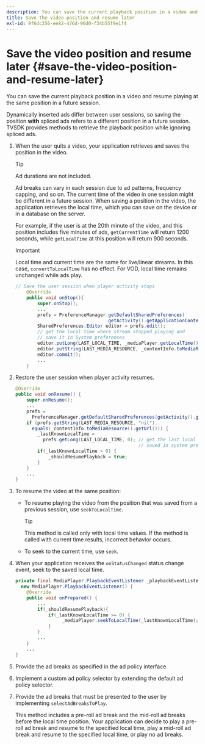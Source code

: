 ```yaml
---
description: You can save the current playback position in a video and resume playing at the same position in a future session.
title: Save the video position and resume later
exl-id: 9f6dc256-ee82-476d-96d0-f34b55f9e1f4
---
```

# Save the video position and resume later {#save-the-video-position-and-resume-later}

You can save the current playback position in a video and resume playing at the same position in a future session.

Dynamically inserted ads differ between user sessions, so saving the position **with** spliced ads refers to a different position in a future session. TVSDK provides methods to retrieve the playback position while ignoring spliced ads. 

1. When the user quits a video, your application retrieves and saves the position in the video.

   >[!TIP]
   >
   >Ad durations are not included.

   Ad breaks can vary in each session due to ad patterns, frequency capping, and so on. The current time of the video in one session might be different in a future session. When saving a position in the video, the application retrieves the local time, which you can save on the device or in a database on the server.

   For example, if the user is at the 20th minute of the video, and this position includes five minutes of ads, `getCurrentTime` will return 1200 seconds, while `getLocalTime` at this position will return 900 seconds.

   >[!IMPORTANT]
   >
   >Local time and current time are the same for live/linear streams. In this case, `convertToLocalTime` has no effect. For VOD, local time remains unchanged while ads play.

   ```java
   // Save the user session when player activity stops 
       @Override 
       public void onStop(){ 
           super.onStop(); 
           ... 
           prefs = PreferenceManager.getDefaultSharedPreferences( 
                                     getActivity().getApplicationContext()); 
           SharedPreferences.Editor editor = prefs.edit(); 
           // get the local time where stream stopped playing and  
           // save it in System preferences 
           editor.putLong(LAST_LOCAL_TIME, _mediaPlayer.getLocalTime());  
           editor.putString(LAST_MEDIA_RESOURCE, _contentInfo.toMediaResource().getUrl()); 
           editor.commit(); 
           ... 
       }
   ```

1. Restore the user session when player activity resumes.

   ```java
   @Override 
   public void onResume() { 
       super.onResume(); 
       ... 
       prefs =  
         PreferenceManager.getDefaultSharedPreferences(getActivity().getApplicationContext()); 
       if (prefs.getString(LAST_MEDIA_RESOURCE, "nil"). 
         equals(_contentInfo.toMediaResource().getUrl())) { 
           _lastKnownLocalTime =  
             prefs.getLong(LAST_LOCAL_TIME, 0); // get the last local time  
                                                // saved in system preferences 
           if(_lastKnownLocalTime > 0) { 
               _shouldResumePlayback = true; 
           } 
       } 
       ... 
   } 
   
   ```

1. To resume the video at the same position:

    * To resume playing the video from the position that was saved from a previous session, use `seekToLocalTime`.     
    
      >[!TIP]
      >
      >This method is called only with local time values. If the method is called with current time results, incorrect behavior occurs.

    * To seek to the current time, use `seek`.

1. When your application receives the `onStatusChanged` status change event, seek to the saved local time.

   ```java
   private final MediaPlayer.PlaybackEventListener _playbackEventListener =  
     new MediaPlayer.PlaybackEventListener() { 
       @Override 
       public void onPrepared() { 
           ... 
           if(_shouldResumePlayback){ 
               if(_lastKnownLocalTime >= 0) { 
                    _mediaPlayer.seekToLocalTime(_lastKnownLocalTime); 
               } 
           } 
           ... 
       } 
       ... 
   }
   ```

1. Provide the ad breaks as specified in the ad policy interface.
1. Implement a custom ad policy selector by extending the default ad policy selector.
1. Provide the ad breaks that must be presented to the user by implementing `selectAdBreaksToPlay`.

   This method includes a pre-roll ad break and the mid-roll ad breaks before the local time position. Your application can decide to play a pre-roll ad break and resume to the specified local time, play a mid-roll ad break and resume to the specified local time, or play no ad breaks.
